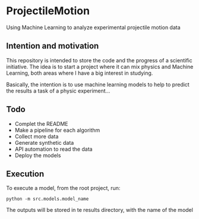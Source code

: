# ProjectileMotion
Using Machine Learning to analyze experimental projectile motion data

## Intention and motivation
This repository is intended to store the code and the progress of a scientific initiative. The idea is to start a project where it can mix physics and Machine Learning, both areas where I have a big interest in studying.

Basically, the intention is to use machine learning models to help to predict the results a task of a physic experiment...

## Todo
* Complet the README
* Make a pipeline for each algorithm
* Collect more data
* Generate synthetic data
* API automation to read the data
* Deploy the models

## Execution
To execute a model, from the root project, run:

```
python -m src.models.model_name
```
The outputs will be stored in te results directory, with the name of the model
